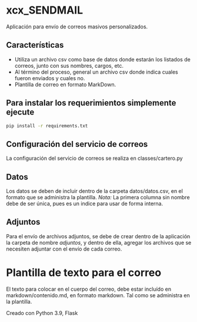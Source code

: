 # xcx_SENDMAIL

Aplicación para envío de correos masivos personalizados.

## Características

* Utiliza un archivo csv como base de datos donde estarán los listados de correos, junto con sus nombres, cargos, etc.
* Al término del proceso, general un archivo csv donde indica cuales fueron enviados y cuales no.
* Plantilla de correo en formato MarkDown.

## Para instalar los requerimientos simplemente ejecute
```sh
pip install -r requirements.txt
```
## Configuración del servicio de correos

La configuración del servicio de correos se realiza en classes/cartero.py

## Datos

Los datos se deben de incluir dentro de la carpeta datos/datos.csv, en el formato que se administra la plantilla.
*Nota:* La primera columna sin nombre debe de ser única, pues es un indice para usar de forma interna.

## Adjuntos

Para el envío de archivos adjuntos, se debe de crear dentro de la aplicación la carpeta de nombre *adjuntos*, y dentro de ella, agregar los archivos que se necesiten
adjuntar con el envío de cada correo.

# Plantilla de texto para el correo

El texto para colocar en el cuerpo del correo, debe estar incluído en markdown/contenido.md, en formato markdown. Tal como se administra en la plantilla.

Creado con Python 3.9, Flask